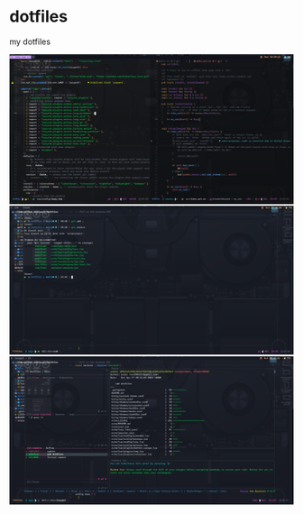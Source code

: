 # dotfiles

my dotfiles

![demo](./screenshot/demo.png)
![demo](./screenshot/demo1.jpeg)
![demo](./screenshot/demo2.png)
